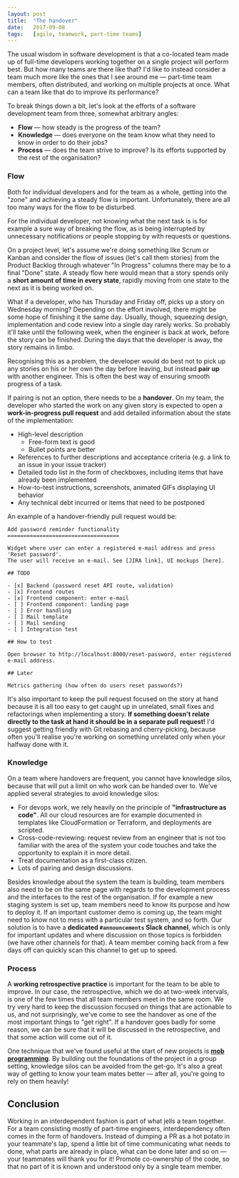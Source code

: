```yaml
---
layout: post
title:  "The handover"
date:   2017-09-08
tags:   [agile, teamwork, part-time teams]
---
```


The usual wisdom in software development is that a co-located team made up 
of full-time developers working together on a single project will perform best.
But how many teams are there like that? I'd like to instead consider a team
much more like the ones that I see around me — part-time team members, often
distributed, and working on multiple projects at once. What can a team like
that do to improve its performance?

To break things down a bit, let's look at the efforts of a software development
team from three, somewhat arbitrary angles:

* **Flow** — how steady is the progress of the team?
* **Knowledge** — does everyone on the team know what they need to know in order to do their jobs?
* **Process** — does the team strive to improve? Is its efforts supported by the rest of the organisation?

### Flow

Both for individual developers and for the team as a whole, getting into the "zone"
and achieving a steady flow is important. Unfortunately, there are all too many ways
for the flow to be disturbed. 

For the individual developer, not knowing what the next task is is for example a sure 
way of breaking the flow, as is being interrupted by unnecessary notifications or people 
stopping by with requests or questions.

On a project level, let's assume we're doing something like Scrum or Kanban and 
consider the flow of issues (let's call them stories) from the Product Backlog through 
whatever "In Progress" columns there may be to a final "Done" state. A steady flow here 
would mean that a story spends only a **short amount of time in every state**, rapidly moving 
from one state to the next as it is being worked on. 

What if a developer, who has Thursday and Friday off, picks up a story on Wednesday morning? 
Depending on the effort involved, there might be some hope of finishing it the same day.
Usually, though, squeezing design, implementation and code review into a single day rarely works. 
So probably it'll take until the following week, when the engineer is back at work,
before the story can be finished. During the days that the developer is away, 
the story remains in limbo. 

Recognising this as a problem, the developer would do best not to pick up any stories
on his or her own the day before leaving, but instead **pair up** with another engineer.
This is often the best way of ensuring smooth progress of a task.

If pairing is not an option, there needs to be a **handover**. On my team, the developer who 
started the work on any given story is expected to open a **work-in-progress pull request** and add
detailed information about the state of the implementation:

* High-level description
  * Free-form text is good
  * Bullet points are better
* References to further descriptions and acceptance criteria (e.g. a link to an issue in your issue tracker)
* Detailed todo list in the form of checkboxes, including items that have already been implemented
* How-to-test instructions, screenshots, animated GIFs displaying UI behavior
* Any technical debt incurred or items that need to be postponed

An example of a handover-friendly pull request would be:

```
Add password reminder functionality
===================================

Widget where user can enter a registered e-mail address and press 'Reset password'.
The user will receive an e-mail. See [JIRA link], UI mockups [here].

## TODO

- [x] Backend (password reset API route, validation)
- [x] Frontend routes
- [x] Frontend component: enter e-mail
- [ ] Frontend component: landing page
- [ ] Error handling
- [ ] Mail template
- [ ] Mail sending
- [ ] Integration test

## How to test

Open browser to http://localhost:8000/reset-password, enter registered e-mail address. 

## Later

Metrics gathering (how often do users reset passwords?)

```

It's also important to keep the pull request focused on the story at hand because it is all too easy
to get caught up in unrelated, small fixes and refactorings when implementing a story. **If something
doesn't relate directly to the task at hand it should be in a separate pull request!** I'd suggest 
getting friendly with Git rebasing and cherry-picking, because often you'll realise you're working 
on something unrelated only when your halfway done with it.

### Knowledge

On a team where handovers are frequent, you cannot have knowledge silos, because that
will put a limit on who work can be handed over to. We've applied several 
strategies to avoid knowledge silos:

* For devops work, we rely heavily on the principle of **"infrastructure as code"**. All our cloud resources are for example documented in templates like CloudFormation or Terraform, and deployments are scripted.
* Cross-code-reviewing: request review from an engineer that is not too familiar with the area of the system your code touches and take the opportunity to explain it in more detail.
* Treat documentation as a first-class citizen.
* Lots of pairing and design discussions.

Besides knowledge about the system the team is building, team members also need to be on the same
page with regards to the development process and the interfaces to the rest of the organisation.
If for example a new staging system is set up, team members need to know its purpose and how to deploy it.
If an important customer demo is coming up, the team might need to know not to mess with a particular 
test system, and so forth. Our solution is to have a **dedicated `#announcements` Slack channel**,
which is only for important updates and where discussion on those topics is forbidden 
(we have other channels for that). A team member coming back from a few days off can
quickly scan this channel to get up to speed. 

### Process

A **working retrospective practice** is important for the team to be able to improve. In our case, 
the retrospective, which we do at two-week intervals, is one of the few times that all team members 
meet in the same room. We try very hard to keep the discussion focused on things that are actionable 
to us, and not surprisingly, we've come to see the handover as one of the most important things to 
"get right". If a handover goes badly for some reason, we can be sure that it will be discussed in 
the retrospective, and that some action will come out of it. 

One technique that we've found useful at the start of new projects is 
**[mob programming](http://jstaffans.github.io/2017/02/15/mob-programming.html)**. 
By building out the foundations of the project in a group setting, knowledge silos can be 
avoided from the get-go. It's also a great way of getting to know your team mates better —
after all, you're going to rely on them heavily!

## Conclusion

Working in an interdependent fashion is part of what jells a team together. For a team 
consisting mostly of part-time engineers, interdependency often comes in the form of 
handovers. Instead of dumping a PR as a hot potato in your teammate's lap, spend a little
bit of time communicating what needs to done, what parts are already in place, what can
be done later and so on — your teammates will thank you for it! Promote co-ownership
of the code, so that no part of it is known and understood only by a single team member.



